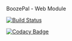 BoozePal - Web Module

[![Build Status](https://travis-ci.org/BoozePal/BoozePal-WEB.svg?branch=master)](https://travis-ci.org/BoozePal/BoozePal-WEB)

[![Codacy Badge](https://api.codacy.com/project/badge/Grade/28f86ee43f2e451591d8088972c1e77d)](https://www.codacy.com/app/holi60/BoozePal-WEB?utm_source=github.com&amp;utm_medium=referral&amp;utm_content=BoozePal/BoozePal-WEB&amp;utm_campaign=Badge_Grade)